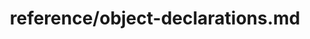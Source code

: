 ---
title: reference/object-declarations.md
showAuthorInfo: false
redirect_path: /docs/object-declarations
---